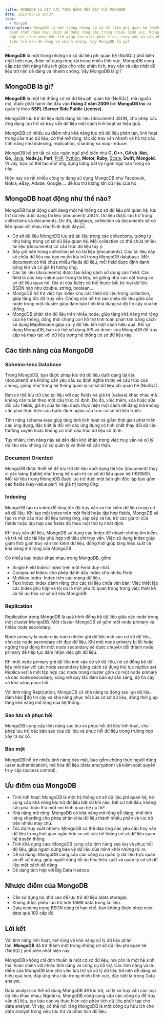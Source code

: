 ```yaml
---
title: MONGODB LÀ GÌ? CÁC TÍNH NĂNG NỔI BẬT CỦA MONGODB
date: 2023-05-16 20:37
tags:
  - MongDB
description: MongoDB là một trong những cơ sở dữ liệu phi quan hệ (NoSQL) phổ
  biến nhất hiện nay, được sử dụng rộng rãi trong nhiều lĩnh vực. MongoDB cung
  cấp các tính năng hữu ích giúp cho việc phân tích, truy vấn và cập nhật dữ
  liệu trở nên dễ dàng và nhanh chóng. Vậy MongoDB là gì?
---
```

**MongoDB** là một trong những cơ sở dữ liệu phi quan hệ (NoSQL) phổ biến nhất hiện nay, được sử dụng rộng rãi trong nhiều lĩnh vực. MongoDB cung cấp các tính năng hữu ích giúp cho việc phân tích, truy vấn và cập nhật dữ liệu trở nên dễ dàng và nhanh chóng. Vậy MongoDB là gì?

## MongoDB là gì?

**MongoDB** là một hệ thống cơ sở dữ liệu phi quan hệ (NoSQL), mã nguồn mở, được phát hành lần đầu vào **tháng 2 năm 2009** bởi **MongoDB Inc** và quản lý theo **SSPL (Server Side Public License).**

MongoDB lưu trữ dữ liệu dưới dạng tài liệu (document) JSON, cho phép các ứng dụng lưu trữ và truy vấn dữ liệu một cách linh hoạt và hiệu quả.

MongoDB có nhiều ưu điểm như khả năng lưu trữ dữ liệu phân tán, linh hoạt trong cấu trúc dữ liệu, có thể mở rộng, tốc độ truy vấn nhanh và hỗ trợ các tính năng như indexing, replication, sharding và map-reduce.

MongoDB hỗ trợ tất cả các ngôn ngữ phổ biến như **C, C++, C# và .Net, Go,** [Java](https://200lab.io/blog/typescript-la-gi/), **Node.js, Perl**, [PHP](https://200lab.io/blog/html-la-gi/), [Python](https://200lab.io/blog/python-la-gi/), **Motor, Ruby**, [Scala](https://200lab.io/blog/scala-la-gi/), **Swift, Mongoid**. Vì vậy, bạn có thể tạo một ứng dụng bằng bất kỳ ngôn ngữ nào trong số này.

Hiện nay có rất nhiều công ty đang sử dụng MongoDB như Facebook, Nokia, eBay, Adobe, Google,... để lưu trữ lượng lớn dữ liệu của họ.

## MongoDB hoạt động như thế nào?

MongoDB hoạt động dưới dạng một hệ thống cơ sở dữ liệu phi quan hệ, lưu trữ dữ liệu dưới dạng tài liệu (document) JSON. Dữ liệu được lưu trữ trong collections và documents. Do đó, database, collection và documents sẽ có liên quan với nhau như hình dưới đây:![](https://images.viblo.asia/541a57ae-93b0-42f7-8022-8007c94e4bbe.jpeg)

* Cơ sở dữ liệu MongoDB lưu trữ tài liệu trong các collections, tương tự như bảng trong cơ sở dữ liệu quan hệ. Mỗi collection có thể chứa nhiều tài liệu (documents) có cấu trúc dữ liệu tùy ý.
* Bây giờ bên trong collection sẽ có tài liệu (documents). Các tài liệu này sẽ chứa dữ liệu mà bạn muốn lưu trữ trong MongoDB database. Mỗi document có thể chứa nhiều fields dữ liệu, mỗi field được định danh bằng tên và có giá trị tương ứng.
* Các tài liệu (documents) được tạo bằng cách sử dụng các field. Các field là các key-value pair trong tài liệu, nó giống như các cột trong cơ sở dữ liệu quan hệ. Giá trị của fields có thể thuộc bất kỳ loại dữ liệu BSON nào như double, string, boolean,...
* MongoDB hỗ trợ việc tạo index cho các field dữ liệu trong collection, giúp tăng tốc độ truy vấn. Chúng còn hỗ trợ sao chép dữ liệu giữa các node trong một cluster giúp đảm bảo tính khả dụng và độ tin cậy của hệ thống.
* MongoDB phân tán dữ liệu trên nhiều node, giúp tăng khả năng mở rộng của hệ thống, đồng thời chúng còn hỗ trợ tính toán phân tán bằng cách sử dụng MapReduce giúp xử lý dữ liệu lớn một cách hiệu quả. Khi sử dụng MongoDB, bạn có thể sử dụng API và driver của MongoDB để truy cập và thao tác với dữ liệu trong hệ thống cơ sở dữ liệu này.

## Các tính năng của MongoDB

### Schema-less Database

Trong MongoDB, bạn được phép lưu trữ dữ liệu dưới dạng tài liệu (document) mà không cần yêu cầu sự định nghĩa trước về cấu trúc của chúng, giống như trong hệ thống quản lý cơ sở dữ liệu phi quan hệ (NoSQL).

Bạn có thể lưu trữ các tài liệu với các fields và giá trị (values) khác nhau mà không cần tuân theo một cấu trúc cố định. Do đó, việc thêm, xóa hoặc sửa đổi các fields, giá trị của tài liệu được thực hiện một cách dễ dàng mà không cần phải thực hiện các bước định nghĩa cấu trúc cơ sở dữ liệu trước.

Tính năng schema-less giúp tăng tính linh hoạt và giảm thời gian phát triển các ứng dụng, đặc biệt là đối với các ứng dụng có tính chất thay đổi dữ liệu thường xuyên hoặc không có một cấu trúc dữ liệu cố định.

Tuy nhiên, tính năng này sẽ dẫn đến khó khăn trong việc truy vấn và xử lý dữ liệu nếu không có sự quản lý và thiết kế cẩn thận.

### Document Oriented

MongoDB được thiết kế để lưu trữ dữ liệu dưới dạng tài liệu (document) thay vì các bảng (table) như trong hệ quản trị cơ sở dữ liệu quan hệ (RDBMS). Mỗi tài liệu trong MongoDB được lưu trữ dưới một bản ghi độc lập bao gồm các fields (key-value pair) và giá trị tương ứng.

### Indexing

MongoDB tạo ra index để tăng tốc độ truy vấn và tìm kiếm dữ liệu trong cơ sở dữ liệu. Khi tạo một index trên một field hoặc tập hợp fields, MongoDB sẽ tạo ra một cấu trúc dữ liệu tương ứng, sắp xếp và lưu trữ các giá trị của fields hoặc tập hợp các fields đó theo một thứ tự nhất định.

Khi truy vấn dữ liệu, MongoDB sử dụng các Index để nhanh chóng tìm kiếm và trả về các tài liệu phù hợp với tiêu chí truy vấn. Việc sử dụng Index giúp giảm thời gian truy vấn tìm kiếm dữ liệu, đồng thời giúp tăng hiệu suất và khả năng mở rộng của MongoDB.

Có nhiều loại Index khác nhau trong MongoDB, gồm:

* Single Field Index: Index trên một Field duy nhất.
* Compound Index: cho phép đánh dấu Index cho nhiều Field.
* Multikey Index: Index trên các mảng dữ liệu.
* Text Index: Index dành riêng cho các tài liệu chứa văn bản. Việc thiết lập các Index phù hợp và tối ưu là một yếu tố quan trọng trong việc thiết kế và tối ưu hóa cơ sở dữ liệu MongoDB.

### Replication

Replication trong MongoDB là quá trình đồng bộ dữ liệu giữa các node trong một cluster MongoDB. Một cluster MongoDB sẽ gồm một node primary và nhiều node secondary.

Node primary là node chịu trách nhiệm ghi dữ liệu mới vào cơ sở dữ liệu, còn các node secondary chỉ đọc dữ liệu. Khi một node primary bị lỗi hoặc ngừng hoạt động thì một node secondary sẽ được chuyển đổi thành node primary để tiếp tục đảm nhận việc ghi dữ liệu.

Khi một node primary ghi dữ liệu mới vào cơ sở dữ liệu, nó sẽ đồng bộ dữ liệu mới này với các node secondary bằng cách sử dụng thủ tục replica set. Replica set là một tập hợp các node trong cluster gồm có một node primary và các node secondary, cùng với quy tắc đảm bảo sự sẵn sàng, độ tin cậy và khả năng phục hồi.

Với tính năng Replication, MongoDB có khả năng tự động sao lưu dữ liệu, đảm bảo độ tin cậy và khả năng phục hồi của cơ sở dữ liệu, đồng thời giúp tăng khả năng mở rộng của hệ thống.

### Sao lưu và phục hồi

MongoDB cung cấp tính năng sao lưu và phục hồi dữ liệu linh hoạt, cho phép lưu trữ các bản sao của dữ liệu và phục hồi dữ liệu trong trường hợp xảy ra sự cố.

### Bảo mật

MongoDB hỗ trợ nhiều tính năng bảo mật, bao gồm chứng thực người dùng (user authentication), mã hóa dữ liệu (data encryption) và kiểm soát quyền truy cập (access control).

## Ưu điểm của MongoDB

* Tính linh hoạt: MongoDB là một hệ thống cơ sở dữ liệu phi quan hệ, nó cung cấp khả năng lưu trữ dữ liệu bất cứ khi nào, bất cứ nơi đâu, không cần phải tuân thủ một mô hình quan hệ cụ thể.
* Khả năng mở rộng: MongoDB có khả năng mở rộng dễ dàng, nhờ tính năng sharding cho phép phân chia dữ liệu thành nhiều phần và lưu trữ trên nhiều máy chủ.
* Tốc độ truy xuất nhanh: MongoDB có thể đáp ứng các yêu cầu truy vấn dữ liệu trong thời gian ngắn hơn so với các hệ thống cơ sở dữ liệu quan hệ truyền thống.
* Tính khả dụng cao: MongoDB cung cấp tính năng sao lưu và phục hồi dữ liệu, giúp người dùng bảo vệ dữ liệu của mình khỏi những rủi ro.
* Dễ sử dụng: MongoDB cung cấp các công cụ quản lý dữ liệu trực quan và dễ sử dụng, giúp người dùng tối ưu hóa hiệu suất và quản lý cơ sở dữ liệu một cách dễ dàng.
* Dễ dàng tích hợp với Big Data Hadoop

## Nhược điểm của MongoDB

* Cần sử dụng bộ nhớ cao để lưu trữ dữ liệu (data storage).
* Không được phép lưu trữ hơn 16MB data trong tài liệu.
* Data nesting trong BSON cũng bị hạn chế, bạn không được phép nest data quá 100 cấp độ.

## Lời kết

Với tính năng linh hoạt, mở rộng và khả năng xử lý dữ liệu phân tán, **MongoDB** đã trở thành một trong những cơ sở dữ liệu phi quan hệ (NoSQL) phổ biến nhất hiện nay.

MongoDB không chỉ đơn thuần là một cơ sở dữ liệu, mà còn là một hệ sinh thái hoàn chỉnh với nhiều tính năng và công cụ hỗ trợ. Các tính năng và ưu điểm của MongoDB làm cho việc lưu trữ và xử lý dữ liệu trở nên dễ dàng và hiệu quả hơn, đáp ứng nhu cầu trong nhiều lĩnh vực, đặc biệt là trong Data analyst.

Data analyst có thể sử dụng MongoDB để lưu trữ, xử lý và truy vấn các loại dữ liệu khác nhau. Ngoài ra, MongoDB cũng cung cấp các công cụ để truy vấn dữ liệu, tạo báo cáo và thực hiện các phân tích dữ liệu phức tạp cho data analyst. Vì vậy, có thể nói rằng MongoDB là một công cụ hữu ích cho data analyst trong việc lưu trữ và phân tích dữ liệu.